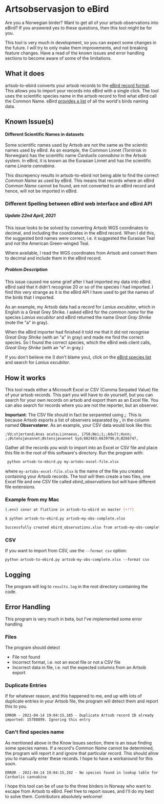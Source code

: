 # Artsobservasjon to eBird
Are you a Norwegian birder? Want to get all of your artsob observations into eBird? If you answered yes to these questions, then this tool might be for you.

This tool is very much in development, so you can expect some changes in the future. I will try to only make them improvements, and not breaking feature changes. Have a read of the known issues and error handling sections to become aware of some of the limitations.

## What it does
artsob-to-ebird converts your artsob records to the [eBird record format](https://support.ebird.org/en/support/solutions/articles/48000907878-upload-spreadsheet-data-to-ebird#anchorRecordFormat). This allows you to import your records into eBird with a single click. The tool uses the scientific species name in the artsob record to find what eBird call the Common Name. eBird [provides a list](data/ebird-species-list.json) of all the world's birds naming data.

## Known Issue(s)
#### Different Scientific Names in datasets
Some scientific names used by Artsob are not the same as the scientic names used by eBird. As an example, the Common Linnet (Tornirisk in Norwegian) has the scientific name *Carduelis cannabina* in the Artsob system. In eBird, it is known as the Eurasian Linnet and has the scientific name *Linaria cannabina*.

This discrepency results in artsob-to-ebird not being able to find the correct *Common Name* as used by eBird. This means that records where an eBird *Common Name* cannot be found, are not converted to an eBird record and hence, will not be imported in eBird.

### Different Spelling between eBird web interface and eBird API
##### Update 22nd April, 2021

This issue looks to be solved by converting Artsob WGS coordinates to decimal, and including the coordinates in the eBird record. When I did this, the suggested bird names were correct, i.e. it suggested the Eurasian Teal and not the American Green-winged Teal.

Where available, I read the WGS coordinates from Artsob and convert them to decimal and include them in the eBird record.

##### Problem Description
This issue caused me some grief after I had imported my data into eBird. eBird said that it didn't recognise 20 or so of the species I had imported. I find this very strange as it is the eBird API I have used to get the names of the birds that I imported.

As an example, my Artsob data had a record for *Lanius excubitor*, which in English is a Great Grey Shrike. I asked eBird for the *common name* for the species *Lanius excubitor* and eBird returned the name *Great Gray Shrike* (note the "a" in gray).

When the eBird importer had finished it told me that it did not recognise *Great Gray Shrike* (with an "a" in gray) and made me find the correct species. So I found the correct species, which the eBird web client calls, *Great Grey Shrike* (with an "e" in gray.)

If you don't believe me (I don't blame you), click on the [eBird species list](data/ebird-species-list.json) and search for *Lanius excubitor*. 

## How it works
This tool reads either a Microsoft Excel or CSV (Comma Serpated Value) file of your artsob records. This part you will have to do yourself, but you can search for your own records on artsob and export them as an Excel file. You can also search for records where you are not the reporter, but an observer.

**Important**: The CSV file should in fact be serpareted using **;**. This is because Artsob exports a list of observers separated by **,** in the column named **Observatører**. As an example, your CSV data would look like this:

```
;VU;stjertand;Anas acuta;Linnaeus, 1758;Nei;1;;Adult;Hunn; ;;Østensjøvannet;Østensjøvannet Syd;602483;6639796;0;Ø266747,
```

Gather all the records you wish to import into an Excel or CSV file and place this file in the root of this software's directory. Run the program with:
```bash
 python artsob-to-ebird.py my-artobs-excel-file.xlsx
```
where `my-artobs-excel-file.xlsx` is the name of the file you created containing your Artsob records. The tool will then create a two files, one Excel file and one CSV file called *ebird_observations* but will have different file extensions.

### Example from my Mac
```bash
(.env) conor at flatline in artsob-to-ebird on master [+!?]

$ python artsob-to-ebird.py artsob-my-obs-complete.xlsx 

Successfully created ebird_observations.xlsx from artsob-my-obs-complete.xlsx
```

### CSV

If you want to import from CSV, use the `--format csv` option:

`python artsob-to-ebird.py artsob-my-obs-complete.xlsx --format csv`

## Logging
The program will log to `results.log` in the root directory containing the code.

## Error Handling

This program is very much in beta, but I've implemented some error handling

### Files
The program should detect
- File not found
- Incorrect format, i.e. not an excel file or not a CSV file
- Incorrect data in file, i.e. not the expected columns from an Artsob export

### Duplicate Entries
If for whatever reason, and this happened to me, end up with lots of duplicate entries in your Artsob file, the program will detect them and report this to you.

`ERROR - 2021-04-14 19:04:15,185 - Duplicate Artsob record ID already imported: 15788899. Ignoring this entry`

### Can't find species name
As mentioned above in the Know Issues section, there is an issue finding some species names. If a record's *Common Name* cannot be determined, the program will report it and ignore that particular record. This should allow you to manually enter these records. I hope to have a workaround for this soon.

`ERROR - 2021-04-14 19:04:15,192 - No species found in lookup table for Carduelis cannabina`

I hope this tool can be of use to the three birders in Norway who want to escape from Artsob to eBird. Feel free to report issues, and I'll do my best to solve them. Contributors absolutely welcome!